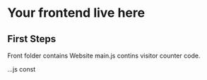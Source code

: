 # Your frontend live here
## First Steps

Front folder contains Website
main.js contins visitor counter code.

...js
const